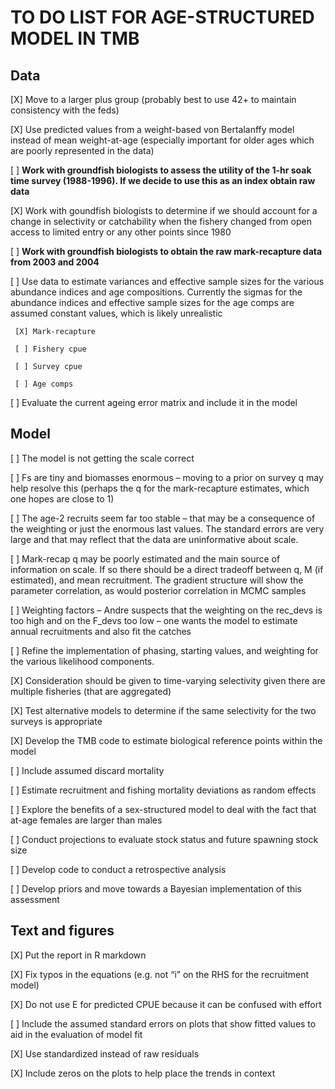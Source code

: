 # TO DO LIST FOR AGE-STRUCTURED MODEL IN TMB

## Data
[X] Move to a larger plus group (probably best to use 42+ to maintain consistency with the feds)

[X]	Use predicted values from a weight-based von Bertalanffy model instead of mean weight-at-age (especially important for older ages which are poorly represented in the data)

[ ]	**Work with groundfish biologists to assess the utility of the 1-hr soak time survey (1988-1996). If we decide to use this as an index obtain raw data**

[X]	Work with goundfish biologists to determine if we should account for a change in selectivity or catchability when the fishery changed from open access to limited entry or any other points since 1980

[ ]	**Work with groundfish biologists to obtain the raw mark-recapture data from 2003 and 2004** 

[ ]	Use data to estimate variances and effective sample sizes for the various abundance indices and age compositions. Currently the sigmas for the abundance indices and effective sample sizes for the age comps are assumed constant values, which is likely unrealistic
     
     [X] Mark-recapture
     
     [ ] Fishery cpue
     
     [ ] Survey cpue
     
     [ ] Age comps
      
[ ]	Evaluate the current ageing error matrix and include it in the model


## Model

[ ] The model is not getting the scale correct 

[ ] Fs are tiny and biomasses enormous – moving to a prior on survey q may help resolve this (perhaps the q for the mark-recapture estimates, which one hopes are close to 1)

[ ] The age-2 recruits seem far too stable – that may be a consequence of the weighting or just the enormous last values. The standard errors are very large and that may reflect that the data are uninformative about scale.

[ ] Mark-recap q may be poorly estimated and the main source of information on scale. If so there should be a direct tradeoff between q, M (if estimated), and mean recruitment. The gradient structure will show the parameter correlation, as would posterior correlation in MCMC samples 

[ ] Weighting factors – Andre suspects that the weighting on the rec_devs is too high and on the F_devs too low – one wants the model to estimate annual recruitments and also fit the catches

[ ] Refine the implementation of phasing, starting values, and weighting for the various likelihood components.

[X] Consideration should be given to time-varying selectivity given there are multiple fisheries (that are aggregated)

[X] Test alternative models to determine if the same selectivity for the two surveys is appropriate 

[X] Develop the TMB code to estimate biological reference points within the model

[ ] Include assumed discard mortality

[ ] Estimate recruitment and fishing mortality deviations as random effects 

[ ] Explore the benefits of a sex-structured model to deal with the fact that at-age females are larger than males

[ ] Conduct projections to evaluate stock status and future spawning stock size

[ ] Develop code to conduct a retrospective analysis

[ ] Develop priors and move towards a Bayesian implementation of this assessment

## Text and figures

[X] Put the report in R markdown

[X] Fix typos in the equations (e.g. not “i” on the RHS for the recruitment model)

[X] Do not use E for predicted CPUE because it can be confused with effort

[ ] Include the assumed standard errors on plots that show fitted values to aid in the evaluation of model fit

[X] Use standardized instead of raw residuals 

[X] Include zeros on the plots to help place the trends in context

